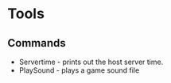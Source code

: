 ﻿# Tools

## Commands
* Servertime - prints out the host server time.
* PlaySound - plays a game sound file
